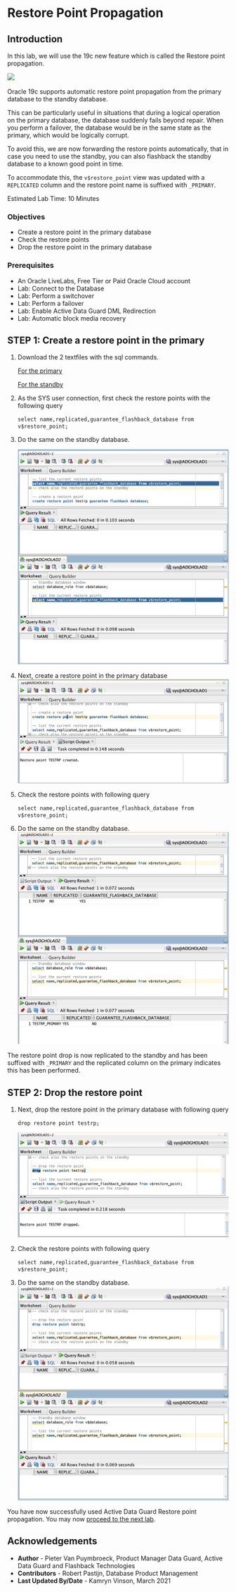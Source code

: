 # Restore Point Propagation

## Introduction
In this lab, we will use the 19c new feature which is called the Restore point propagation.

![](./images/01-dg-primary-restore-point-propagation.gif)

Oracle 19c supports automatic restore point propagation from the primary database to the standby database.

This can be particularly useful in situations that during a logical operation on the primary database, the database suddenly fails beyond repair. When you perform a failover, the database would be in the same state as the primary, which would be logically corrupt. 

To avoid this, we are now forwarding the restore points automatically, that in case you need to use the standby, you can also flashback the standby database to a known good point in time.

To accommodate this, the `v$restore_point` view was updated with a `REPLICATED` column and the restore point name is suffixed with `_PRIMARY`.

Estimated Lab Time: 10 Minutes

### Objectives
- Create a restore point in the primary database
- Check the restore points
- Drop the restore point in the primary database

### Prerequisites
- An Oracle LiveLabs, Free Tier or Paid Oracle Cloud account
- Lab: Connect to the Database
- Lab: Perform a switchover
- Lab: Perform a failover
- Lab: Enable Active Data Guard DML Redirection
- Lab: Automatic block media recovery

## **STEP 1**: Create a restore point in the primary

1. Download the 2 textfiles with the sql commands.

    [For the primary
    ](./images/primary.txt)

    [For the standby
    ](./images/standby.txt)

2. As the SYS user connection, first check the restore points with the following query

    ````
    select name,replicated,guarantee_flashback_database from v$restore_point;
    ````

3. Do the same on the standby database.

    ![](./images/rp01.png)

4. Next, create a restore point in the primary database
    ![](./images/rp02.png)

5. Check the restore points with following query

    ````
    select name,replicated,guarantee_flashback_database from v$restore_point;
    ````

6. Do the same on the standby database.
    ![](./images/rp03.png)

The restore point drop is now replicated to the standby and has been suffixed with `_PRIMARY` and the replicated column on the primary indicates this has been performed.

## **STEP 2**: Drop the restore point

1. Next, drop the restore point in the primary database with following query 
    ````
    drop restore point testrp;
    ````

    ![](./images/rp04.png)

2. Check the restore points with following query

    ````
    select name,replicated,guarantee_flashback_database from v$restore_point;
    ````

3. Do the same on the standby database.
    ![](./images/rp05.png)

You have now successfully used Active Data Guard Restore point propagation. You may now [proceed to the next lab](#next).


## Acknowledgements

- **Author** - Pieter Van Puymbroeck, Product Manager Data Guard, Active Data Guard and Flashback Technologies
- **Contributors** - Robert Pastijn, Database Product Management
- **Last Updated By/Date** -  Kamryn Vinson, March 2021